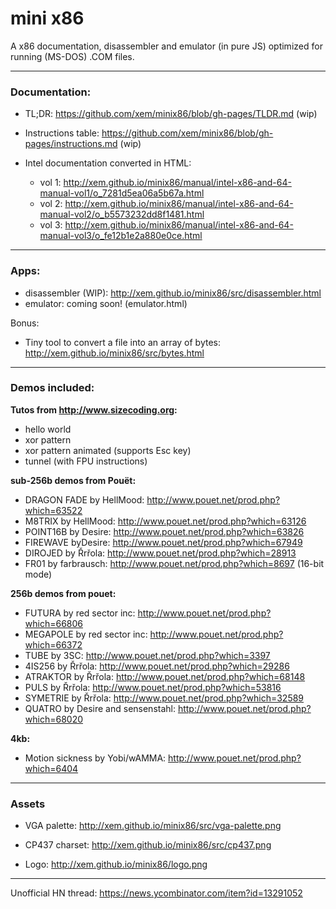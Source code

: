 mini x86
==

A x86 documentation, disassembler and emulator (in pure JS) optimized for running (MS-DOS) .COM files.

---

### Documentation:

- TL;DR: https://github.com/xem/minix86/blob/gh-pages/TLDR.md (wip)

- Instructions table: https://github.com/xem/minix86/blob/gh-pages/instructions.md (wip)
  
- Intel documentation converted in HTML:
  - vol 1: http://xem.github.io/minix86/manual/intel-x86-and-64-manual-vol1/o_7281d5ea06a5b67a.html
  - vol 2: http://xem.github.io/minix86/manual/intel-x86-and-64-manual-vol2/o_b5573232dd8f1481.html
  - vol 3: http://xem.github.io/minix86/manual/intel-x86-and-64-manual-vol3/o_fe12b1e2a880e0ce.html

---

### Apps:

- disassembler (WIP): http://xem.github.io/minix86/src/disassembler.html
- emulator: coming soon! (emulator.html)

Bonus:

- Tiny tool to convert a file into an array of bytes: http://xem.github.io/minix86/src/bytes.html

---

### Demos included:

**Tutos from http://www.sizecoding.org:**

- hello world
- xor pattern
- xor pattern animated (supports Esc key)
- tunnel (with FPU instructions)

**sub-256b demos from Pouët:**

- DRAGON FADE by HellMood: http://www.pouet.net/prod.php?which=63522
- M8TRIX by HellMood: http://www.pouet.net/prod.php?which=63126
- POINT16B by Desire: http://www.pouet.net/prod.php?which=63826
- FIREWAVE byDesire: http://www.pouet.net/prod.php?which=67949
- DIROJED by Řrřola: http://www.pouet.net/prod.php?which=28913
- FR01 by farbrausch: http://www.pouet.net/prod.php?which=8697 (16-bit mode)

**256b demos from pouet:**

- FUTURA by red sector inc: http://www.pouet.net/prod.php?which=66806
- MEGAPOLE by red sector inc: http://www.pouet.net/prod.php?which=66372
- TUBE by 3SC: http://www.pouet.net/prod.php?which=3397
- 4IS256 by Řrřola: http://www.pouet.net/prod.php?which=29286
- ATRAKTOR by Řrřola: http://www.pouet.net/prod.php?which=68148
- PULS by Řrřola: http://www.pouet.net/prod.php?which=53816
- SYMETRIE by Řrřola: http://www.pouet.net/prod.php?which=32589
- QUATRO by Desire and sensenstahl: http://www.pouet.net/prod.php?which=68020

**4kb:**

- Motion sickness by Yobi/wAMMA: http://www.pouet.net/prod.php?which=6404

---

### Assets

- VGA palette: http://xem.github.io/minix86/src/vga-palette.png
- CP437 charset: http://xem.github.io/minix86/src/cp437.png

- Logo: http://xem.github.io/minix86/logo.png

---

Unofficial HN thread: https://news.ycombinator.com/item?id=13291052